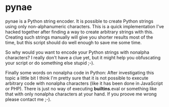 pynae
=====

pynae is a Python string encoder. It is possible to create Python
strings using only non-alphanumeric characters. This is a quick
implementation I've hacked together after finding a way to create
arbitrary strings with this. Creating such strings manually will
give you shorter results most of the time, but this script should
do well enough to save me some time.  
  
So why would you want to encode your Python strings with nonalpha
characters? I really don't have a clue yet, but it might help you
obfuscating your script or do something else stupid ;-).  
  
Finally some words on nonalpha code in Python: After investigating
this topic a little bit I think I'm pretty sure that it is not
possible to execute arbitrary code with nonalpha characters (like
it has been done in JavaScript or PHP). There is just no way of
executing __builtins__.eval or something like that with only 
nonalpha characters at your hand. If you proove me wrong please
contact me ;-).
